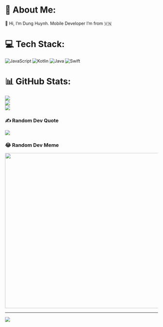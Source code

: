 # 💫 About Me:
👋 Hi, I’m Dung Huynh. Mobile Developer I’m from 🇻🇳


# 💻 Tech Stack:
![JavaScript](https://img.shields.io/badge/javascript-%23323330.svg?style=for-the-badge&logo=javascript&logoColor=%23F7DF1E) ![Kotlin](https://img.shields.io/badge/kotlin-%230095D5.svg?style=for-the-badge&logo=kotlin&logoColor=white) ![Java](https://img.shields.io/badge/java-%23ED8B00.svg?style=for-the-badge&logo=java&logoColor=white) ![Swift](https://img.shields.io/badge/swift-F54A2A?style=for-the-badge&logo=swift&logoColor=white)
# 📊 GitHub Stats:
![](https://github-readme-stats.vercel.app/api?username=me294&theme=dark&hide_border=false&include_all_commits=true&count_private=true)<br/>
![](https://github-readme-streak-stats.herokuapp.com/?user=me294&theme=dark&hide_border=false)<br/>
![](https://github-readme-stats.vercel.app/api/top-langs/?username=me294&theme=dark&hide_border=false&include_all_commits=true&count_private=true&layout=compact)

### ✍️ Random Dev Quote
![](https://quotes-github-readme.vercel.app/api?type=horizontal&theme=radical)

### 😂 Random Dev Meme
<img src="https://random-memer.herokuapp.com/" width="512px"/>

---
[![](https://visitcount.itsvg.in/api?id=me294&icon=0&color=0)](https://visitcount.itsvg.in)

<!-- Proudly created with GPRM ( https://gprm.itsvg.in ) -->
